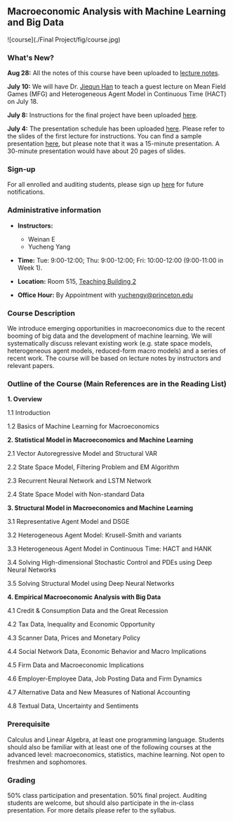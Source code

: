 ## Macroeconomic Analysis with Machine Learning and Big Data

![course](./Final Project/fig/course.jpg)

### What's New?

**Aug 28:** All the notes of this course have been uploaded to [lecture notes](https://github.com/yangycpku/macro_ML/tree/master/Notes).

**July 10:** We will have Dr. [Jiequn Han](https://web.math.princeton.edu/~jiequnh/) to teach a guest lecture on Mean Field Games (MFG) and Heterogeneous Agent Model in Continuous Time (HACT) on July 18.

**July 8:** Instructions for the final project have been uploaded [here](https://github.com/yangycpku/macro_ML/blob/master/Final%20Project/Final%20Project.md).

**July 4:** The presentation schedule has been uploaded [here](https://github.com/yangycpku/macro_ML/blob/master/Presentation%20Schedule.md). Please refer to the slides of the first lecture for instructions. You can find a sample presentation [here](https://github.com/yangycpku/macro_ML/blob/master/Presentation/sample_slides.pdf), but please note that it was a 15-minute presentation. A 30-minute presentation would have about 20 pages of slides.

### Sign-up

For all enrolled and auditing students, please sign up [here](https://www.wjx.cn/jq/41872990.aspx) for future notifications.

### Administrative information

- **Instructors:**   
    - Weinan E
    - Yucheng Yang

- **Time:** Tue: 9:00-12:00; Thu: 9:00-12:00; Fri: 10:00-12:00 (9:00-11:00 in Week 1). 

- **Location:**  Room 515, [Teaching Building 2](https://maps.baidu.com/poi/%E5%8C%97%E4%BA%AC%E5%A4%A7%E5%AD%A6(%E7%87%95%E5%9B%AD%E6%A0%A1%E5%8C%BA)%E7%AC%AC%E4%BA%8C%E6%95%99%E5%AD%A6%E6%A5%BC(%E6%9D%8E%E5%85%86%E5%9F%BA%E6%A5%BC)/@12948834.869857343,4837581.844142513,19.6z?uid=82548a63754afc91735e80e4&primaryUid=10472254985355704340&ugc_type=3&ugc_ver=1&device_ratio=1&compat=1&querytype=detailConInfo&da_src=shareurl)

- **Office Hour:** By Appointment with yuchengy@princeton.edu

### Course Description

We introduce emerging opportunities in macroeconomics due to the recent booming of big data and the development of machine learning. We will systematically discuss relevant existing work (e.g. state space models, heterogeneous agent models, reduced-form macro models) and a series of recent work. The course will be based on lecture notes by instructors and relevant papers.

### Outline of the Course (Main References are in the Reading List)

**1. Overview**

1.1 Introduction

1.2 Basics of Machine Learning for Macroeconomics

**2. Statistical Model in Macroeconomics and Machine Learning**

2.1 Vector Autoregressive Model and Structural VAR

2.2 State Space Model, Filtering Problem and EM Algorithm

2.3 Recurrent Neural Network and LSTM Network 
  
2.4 State Space Model with Non-standard Data

**3. Structural Model in Macroeconomics and Machine Learning**

3.1 Representative Agent Model and DSGE

3.2 Heterogeneous Agent Model: Krusell-Smith and variants 

3.3 Heterogeneous Agent Model in Continuous Time: HACT and HANK 

3.4 Solving High-dimensional Stochastic Control and PDEs  using Deep Neural Networks

3.5 Solving Structural Model using Deep Neural Networks

**4. Empirical Macroeconomic Analysis with Big Data**

4.1 Credit & Consumption Data and the Great Recession

4.2 Tax Data, Inequality and Economic Opportunity   

4.3 Scanner Data, Prices and Monetary Policy

4.4 Social Network Data, Economic Behavior and Macro Implications

4.5 Firm Data and Macroeconomic Implications

4.6 Employer-Employee Data, Job Posting Data and Firm Dynamics

4.7 Alternative Data and New Measures of National Accounting

4.8 Textual Data, Uncertainty and Sentiments

### Prerequisite

Calculus and Linear Algebra, at least one programming language. Students should also be familiar with at least one of the following courses at the advanced level: macroeconomics, statistics, machine learning. Not open to freshmen and sophomores.


### Grading
50\% class participation and presentation. 50\% final project. Auditing students are welcome, but should also participate in the in-class presentation. For more details please refer to the syllabus.
